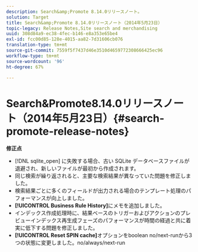 ```yaml
---
description: Search&amp;Promote 8.14.0リリースノート。
solution: Target
title: Search&amp;Promote 8.14.0リリースノート（2014年5月23日）
topic-legacy: Release Notes,Site search and merchandising
uuid: 308d84a9-ec38-4fec-b146-e8a353e65be4
exl-id: fcc00d85-128e-4015-aa82-7d31606cb076
translation-type: tm+mt
source-git-commit: 7559f5f7437d46e3510d4659772308666425ec96
workflow-type: tm+mt
source-wordcount: '96'
ht-degree: 67%

---
```


# Search&amp;Promote8.14.0リリースノート（2014年5月23日）{#search-promote-release-notes}

**修正点**

* [!DNL sqlite_open] に失敗する場合、古い SQLite データベースファイルが退避され、新しいファイルが最初から作成されます。
* 同じ検索が繰り返されると、主要な検索結果が異なっていた問題を修正しました。
* 検索結果ごとに多くのフィールドが出力される場合のテンプレート処理のパフォーマンスが向上しました。
* **[!UICONTROL Business Rule History]**&#x200B;にメモを追加しました。
* インデックス作成処理時に、結果ベースのトリガーおよびアクションのプレビューインデックス再生成フェーズのパフォーマンスが時間の経過と共に着実に低下する問題を修正しました。
* **[!UICONTROL Reset SPIN cache]**&#x200B;オプションをboolean no/next-runから3つの状態に変更しました。no/always/next-run
